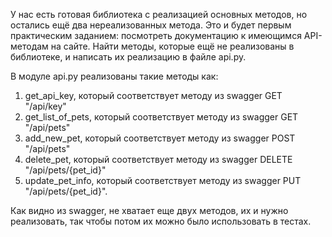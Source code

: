 У нас есть готовая библиотека с реализацией основных методов, но остались ещё два нереализованных метода. Это и будет первым практическим заданием: посмотреть документацию к имеющимся API-методам на сайте. Найти методы, которые ещё не реализованы в библиотеке, и написать их реализацию в файле api.py.

В модуле api.py реализованы такие методы как:
1. get_api_key, который соответствует методу из swagger GET "/api/key"
2. get_list_of_pets, который соответствует методу из swagger GET "/api/pets"
3. add_new_pet, который соответствует методу из swagger POST "/api/pets"
4. delete_pet, который соответствует методу из swagger DELETE "/api/pets/{pet_id}"
5. update_pet_info, который соответствует методу из swagger PUT "/api/pets/{pet_id}".
   
Как видно из swagger, не хватает еще двух методов, их и нужно реализовать, так чтобы потом их можно было использовать в тестах.

